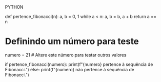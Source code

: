PYTHON

def pertence_fibonacci(n):
    a, b = 0, 1
    while a < n:
        a, b = b, a + b
    return a == n

# Definindo um número para teste
numero = 21  # Altere este número para testar outros valores

if pertence_fibonacci(numero):
    print(f"{numero} pertence à sequência de Fibonacci.")
else:
    print(f"{numero} não pertence à sequência de Fibonacci.")
    
